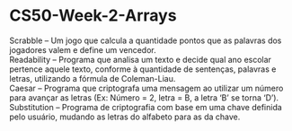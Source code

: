 # CS50-Week-2-Arrays
Scrabble – Um jogo que calcula a quantidade pontos que as palavras dos jogadores valem e define um vencedor.\
Readability – Programa que analisa um texto e decide qual ano escolar pertence aquele texto, conforme à quantidade de sentenças, palavras e letras, utilizando a fórmula de Coleman-Liau.\
Caesar – Programa que criptografa uma mensagem ao utilizar um número para avançar as letras (Ex: Número = 2, letra = B, a letra ‘B’ se torna ‘D’).\
Substitution – Programa de criptografia com base em uma chave definida pelo usuário, mudando as letras do alfabeto para as da chave.

